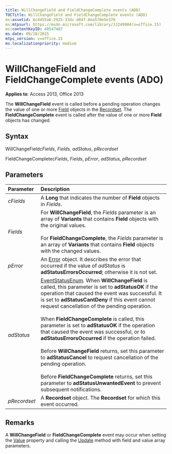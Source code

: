```yaml
---
title: WillChangeField and FieldChangeComplete events (ADO)
TOCTitle: WillChangeField and FieldChangeComplete events (ADO)
ms:assetid: bc4455a6-2925-33dc-d04f-8ea570e5e370
ms:mtpsurl: https://msdn.microsoft.com/library/JJ249904(v=office.15)
ms:contentKeyID: 48547407
ms.date: 09/18/2015
mtps_version: v=office.15
ms.localizationpriority: medium
---
```


# WillChangeField and FieldChangeComplete events (ADO)

**Applies to**: Access 2013, Office 2013

The **WillChangeField** event is called before a pending operation changes the value of one or more [Field](field-object-ado.md) objects in the [Recordset](recordset-object-ado.md). The **FieldChangeComplete** event is called after the value of one or more **Field** objects has changed.

## Syntax

WillChangeField*cFields*, *Fields*, *adStatus*, *pRecordset*

FieldChangeComplete*cFields*, *Fields*, *pError*, *adStatus*, *pRecordset*

## Parameters

|Parameter|Description|
|:--------|:----------|
|*cFields* |A **Long** that indicates the number of **Field** objects in *Fields*.|
|*Fields* |For **WillChangeField**, the *Fields* parameter is an array of **Variants** that contains **Field** objects with the original values. <br/><br/>For **FieldChangeComplete**, the *Fields* parameter is an array of **Variants** that contains **Field** objects with the changed values.|
|*pError* |An [Error](error-object-ado.md) object. It describes the error that occurred if the value of *adStatus* is **adStatusErrorsOccurred**; otherwise it is not set.|
|*adStatus* |[EventStatusEnum](eventstatusenum.md). When **WillChangeField** is called, this parameter is set to **adStatusOK** if the operation that caused the event was successful. It is set to **adStatusCantDeny** if this event cannot request cancellation of the pending operation. <br/><br/>When **FieldChangeComplete** is called, this parameter is set to **adStatusOK** if the operation that caused the event was successful, or to **adStatusErrorsOccurred** if the operation failed. <br/><br/>Before **WillChangeField** returns, set this parameter to **adStatusCancel** to request cancellation of the pending operation. <br/><br/>Before **FieldChangeComplete** returns, set this parameter to **adStatusUnwantedEvent** to prevent subsequent notifications.|
|*pRecordset* |A **Recordset** object. The **Recordset** for which this event occurred.|

## Remarks

A **WillChangeField** or **FieldChangeComplete** event may occur when setting the [Value](value-property-ado.md) property and calling the [Update](update-method-ado.md) method with field and value array parameters.

